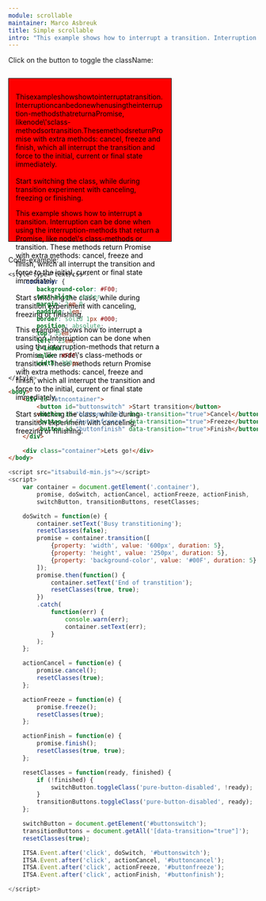 ```yaml
---
module: scrollable
maintainer: Marco Asbreuk
title: Simple scrollable
intro: "This example shows how to interrupt a transition. Interruption can be done when using the interruption-methods that return a Promise, like node\'s class-methods or transition. These methods return Promise with extra methods: cancel, freeze and finish, which all interrupt the transition and force to the initial, current or final state immediately.<br><br>Start switching the class, while during transition experiment with canceling, freezing or finishing."
---
```


<style type="text/css">
    .container {
        background-color: #F00;
        margin: 2em 0;
        padding: 1em;
        border: solid 1px #000;
        z-index: 1;
        color: #FFF;
        height: 300px;
        width: 300px;
        color: #000;
    }
    .body-content.module p.spaced {
        margin-top: 4em;
    }
</style>

Click on the button to toggle the className:

<div class="container" plugin-scroll="true" scroll-light="true">
    <p>Thisexampleshowshowtointerruptatransition.Interruptioncanbedonewhenusingtheinterruption-methodsthatreturnaPromise, likenode\'sclass-methodsortransition.ThesemethodsreturnPromise with extra methods: cancel, freeze and finish, which all interrupt the transition and force to the initial, current or final state immediately.<br><br>Start switching the class, while during transition experiment with canceling, freezing or finishing.</p>
    <p>This example shows how to interrupt a transition. Interruption can be done when using the interruption-methods that return a Promise, like node\'s class-methods or transition. These methods return Promise with extra methods: cancel, freeze and finish, which all interrupt the transition and force to the initial, current or final state immediately.<br><br>Start switching the class, while during transition experiment with canceling, freezing or finishing.</p>
    <p>This example shows how to interrupt a transition. Interruption can be done when using the interruption-methods that return a Promise, like node\'s class-methods or transition. These methods return Promise with extra methods: cancel, freeze and finish, which all interrupt the transition and force to the initial, current or final state immediately.<br><br>Start switching the class, while during transition experiment with canceling, freezing or finishing.</p>
</div>

<p class="spaced">Code-example:</p>

```css
<style type="text/css">
    .container {
        background-color: #F00;
        text-align: center;
        margin: 2em 0;
        padding: 1em;
        border: solid 1px #000;
        position: absolute;
        top: 35em;
        left: 23em;
        z-index: 1;
        color: #FFF;
        width: 300px;
    }
</style>
```

```html
<body>
    <div id="btncontainer">
        <button id="buttonswitch" >Start transition</button>
        <button id="buttoncancel" data-transition="true">Cancel</button>
        <button id="buttonfreeze" data-transition="true">Freeze</button>
        <button id="buttonfinish" data-transition="true">Finish</button>
    </div>

    <div class="container">Lets go!</div>
</body>
```

```js
<script src="itsabuild-min.js"></script>
<script>
    var container = document.getElement('.container'),
        promise, doSwitch, actionCancel, actionFreeze, actionFinish,
        switchButton, transitionButtons, resetClasses;

    doSwitch = function(e) {
        container.setText('Busy transtitioning');
        resetClasses(false);
        promise = container.transition([
            {property: 'width', value: '600px', duration: 5},
            {property: 'height', value: '250px', duration: 5},
            {property: 'background-color', value: '#00F', duration: 5}
        ]);
        promise.then(function() {
            container.setText('End of transtition');
            resetClasses(true, true);
        })
        .catch(
            function(err) {
                console.warn(err);
                container.setText(err);
            }
        );
    };

    actionCancel = function(e) {
        promise.cancel();
        resetClasses(true);
    };

    actionFreeze = function(e) {
        promise.freeze();
        resetClasses(true);
    };

    actionFinish = function(e) {
        promise.finish();
        resetClasses(true, true);
    };

    resetClasses = function(ready, finished) {
        if (!finished) {
            switchButton.toggleClass('pure-button-disabled', !ready);
        }
        transitionButtons.toggleClass('pure-button-disabled', ready);
    };

    switchButton = document.getElement('#buttonswitch');
    transitionButtons = document.getAll('[data-transition="true"]');
    resetClasses(true);

    ITSA.Event.after('click', doSwitch, '#buttonswitch');
    ITSA.Event.after('click', actionCancel, '#buttoncancel');
    ITSA.Event.after('click', actionFreeze, '#buttonfreeze');
    ITSA.Event.after('click', actionFinish, '#buttonfinish');

</script>
```

<script src="../../dist/itsabuild-min.js"></script>